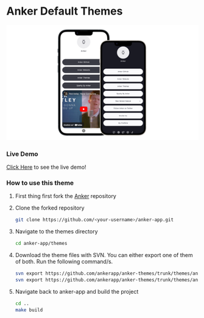 # Anker Default Themes

![Anker default theme screenshot](screenshot.png)

### Live Demo
[Click Here](https://ankerdemo.netlify.app/) to see the live demo!

### How to use this theme

1. First thing first fork the [Anker](https://github.com/ankerapp/anker-app) repository

2. Clone the forked repository
    ```bash
    git clone https://github.com/<your-username>/anker-app.git
    ```

3. Navigate to the themes directory
    ```bash
    cd anker-app/themes
    ```

4. Download the theme files with SVN. You can either export one of them of both.
    Run the following command/s. 
    ```bash
    svn export https://github.com/ankerapp/anker-themes/trunk/themes/anker-default-themes/default-theme-basic
    svn export https://github.com/ankerapp/anker-themes/trunk/themes/anker-default-themes/default-theme-pro
    ```

5. Navigate back to anker-app and build the project
    ```bash
    cd ..
    make build
    ```
